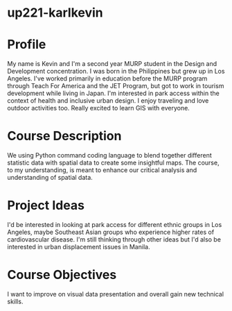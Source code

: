 # up221-karlkevin
# Profile 
My name is Kevin and I'm a second year MURP student in the Design and Development concentration. I was born in the Philippines but grew up in Los Angeles. I've worked primarily in education before the MURP program through Teach For America and the JET Program, but got to work in tourism development while living in Japan. I'm interested in park access within the context of health and inclusive urban design. I enjoy traveling and love outdoor activities too. Really excited to learn GIS with everyone.
# Course Description 
We using Python command coding language to blend together different statistic data with spatial data to create some insightful maps. The course, to my understanding, is meant to enhance our critical analysis and understanding of spatial data.
# Project Ideas
I'd be interested in looking at park access for different ethnic groups in Los Angeles, maybe Southeast Asian groups who experience higher rates of cardiovascular disease. I'm still thinking through other ideas but I'd also be interested in urban displacement issues in Manila. 
# Course Objectives 
I want to improve on visual data presentation and overall gain new technical skills. 
